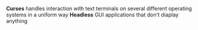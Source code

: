 **Curses** handles interaction with text terminals on several different operating systems in a uniform way
**Headless** GUI applications that don't diaplay anything